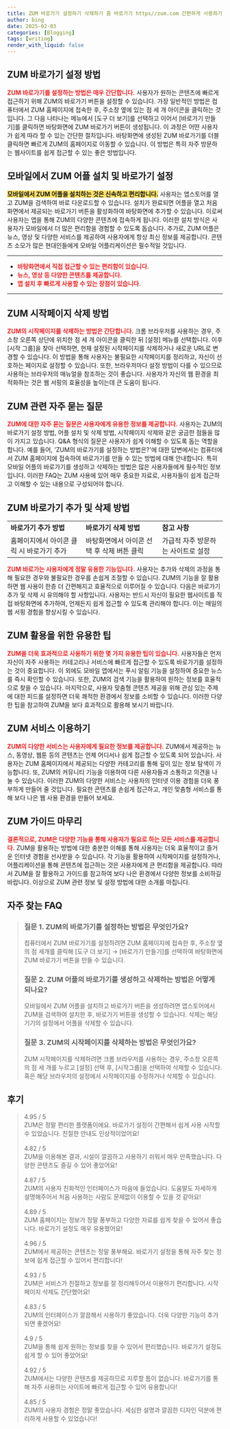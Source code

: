 ```yaml
---
title: ZUM 바로가기 설정하기 삭제하기 줌 바로가기 https//zum.com 간편하게 사용하기
author: bing
date: 2025-02-03
categories: [Blogging]
tags: [writing]
render_with_liquid: false
---
```



<h2 id='ZUM_바로가기_설정'>ZUM 바로가기 설정 방법</h2>

<p><b><span style="color: #ee2323;">ZUM 바로가기를 설정하는 방법은 매우 간단합니다.</span></b> 사용자가 원하는 콘텐츠에 빠르게 접근하기 위해 ZUM의 바로가기 버튼을 설정할 수 있습니다. 가장 일반적인 방법은 컴퓨터에서 ZUM 홈페이지에 접속한 후, 주소창 옆에 있는 점 세 개 아이콘을 클릭하는 것입니다. 그 다음 나타나는 메뉴에서 [도구 더 보기]를 선택하고 이어서 [바로가기 만들기]를 클릭하면 바탕화면에 ZUM 바로가기 버튼이 생성됩니다. 이 과정은 어떤 사용자가 쉽게 따라 할 수 있는 간단한 절차입니다. 바탕화면에 생성된 ZUM 바로가기를 더블 클릭하면 빠르게 ZUM의 홈페이지로 이동할 수 있습니다. 이 방법은 특히 자주 방문하는 웹사이트를 쉽게 접근할 수 있는 좋은 방법입니다.</p>

<h2 id='모바일_어플_설치'>모바일에서 ZUM 어플 설치 및 바로가기 설정</h2>

<p><b><span style="background-color: #ffe066;">모바일에서 ZUM 어플을 설치하는 것은 신속하고 편리합니다.</span></b> 사용자는 앱스토어를 열고 ZUM을 검색하여 바로 다운로드할 수 있습니다. 설치가 완료되면 어플을 열고 처음 화면에서 제공되는 바로가기 버튼을 활성화하여 바탕화면에 추가할 수 있습니다. 이로써 사용자는 앱을 통해 ZUM의 다양한 콘텐츠에 접속하게 됩니다. 이러한 설치 방식은 사용자가 모바일에서 더 많은 편리함을 경험할 수 있도록 돕습니다. 추가로, ZUM 어플은 뉴스, 영상 및 다양한 서비스를 제공하여 사용자에게 항상 최신 정보를 제공합니다. 콘텐츠 소모가 많은 현대인들에게 모바일 어플리케이션은 필수적일 것입니다.</p>

<hr />

<ul>
    <li><b><span style="color: #ee2323;">바탕화면에서 직접 접근할 수 있는 편리함이 있습니다.</span></b></li>
    <li><b><span style="color: #ee2323;">뉴스, 영상 등 다양한 콘텐츠를 제공합니다.</span></b></li>
    <li><b><span style="color: #ee2323;">앱 설치 후 빠르게 사용할 수 있는 장점이 있습니다.</span></b></li>
</ul>

<hr />

<h2 id='ZUM_시작페이지_삭제'>ZUM 시작페이지 삭제 방법</h2>

<p><b><span style="color: #ee2323;">ZUM의 시작페이지를 삭제하는 방법은 간단합니다.</span></b> 크롬 브라우저를 사용하는 경우, 주소창 오른쪽 상단에 위치한 점 세 개 아이콘을 클릭한 뒤 [설정] 메뉴를 선택합니다. 이후 [시작 그룹]을 찾아 선택하면, 현재 설정된 시작페이지를 삭제하거나 새로운 URL로 변경할 수 있습니다. 이 방법을 통해 사용자는 불필요한 시작페이지를 정리하고, 자신이 선호하는 페이지로 설정할 수 있습니다. 또한, 브라우저마다 설정 방법이 다를 수 있으므로 사용하는 브라우저의 매뉴얼을 참조하는 것이 좋습니다. 사용자가 자신의 웹 환경을 최적화하는 것은 웹 서핑의 효율성을 높이는데 큰 도움이 됩니다.</p>

<h2 id='자주_묻는_질문'>ZUM 관련 자주 묻는 질문</h2>

<p><b><span style="color: #ee2323;">ZUM에 대한 자주 묻는 질문은 사용자에게 유용한 정보를 제공합니다.</span></b> 사용자는 ZUM의 바로가기 설정 방법, 어플 설치 및 삭제 방법, 시작페이지 삭제와 같은 궁금한 점들을 많이 가지고 있습니다. Q&A 형식의 질문은 사용자가 쉽게 이해할 수 있도록 돕는 역할을 합니다. 예를 들어, 'ZUM의 바로가기를 설정하는 방법은?'에 대한 답변에서는 컴퓨터에서 ZUM 홈페이지에 접속하여 바로가기를 만들 수 있는 방법에 대해 안내합니다. 특히 모바일 어플의 바로가기를 생성하고 삭제하는 방법은 많은 사용자들에게 필수적인 정보입니다. 이러한 FAQ는 ZUM 사용에 있어 매우 중요한 자료로, 사용자들이 쉽게 접근하고 이해할 수 있는 내용으로 구성되어야 합니다.</p>

<h2 id='ZUM_바로가기_추가_삭제'>ZUM 바로가기 추가 및 삭제 방법</h2>

<table>
    <tr>
        <td><b>바로가기 추가 방법</b></td>
        <td><b>바로가기 삭제 방법</b></td>
        <td><b>참고 사항</b></td>
    </tr>
    <tr>
        <td>홈페이지에서 아이콘 클릭 시 바로가기 추가</td>
        <td>바탕화면에서 아이콘 선택 후 삭제 버튼 클릭</td>
        <td>가급적 자주 방문하는 사이트로 설정</td>
    </tr>
</table>

<p><b><span style="color: #ee2323;">ZUM 바로가는 사용자에게 정말 유용한 기능입니다.</span></b> 사용자는 추가와 삭제의 과정을 통해 필요한 경우와 불필요한 경우를 손쉽게 조절할 수 있습니다. ZUM의 기능을 잘 활용하면 웹 사용이 한층 더 간편해지고 효율적으로 이루어질 수 있습니다. 다음은 바로가기 추가 및 삭제 시 유의해야 할 사항입니다. 사용자는 반드시 자신이 필요한 웹사이트를 직접 바탕화면에 추가하여, 언제든지 쉽게 접근할 수 있도록 관리해야 합니다. 이는 매일의 웹 서핑 경험을 향상시킬 수 있습니다.</p>

<h2 id='ZUM_유용한_팁'>ZUM 활용을 위한 유용한 팁</h2>

<p><b><span style="color: #ee2323;">ZUM을 더욱 효과적으로 사용하기 위한 몇 가지 유용한 팁이 있습니다.</span></b> 사용자들은 먼저 자신이 자주 사용하는 카테고리나 서비스에 빠르게 접근할 수 있도록 바로가기를 설정하는 것이 중요합니다. 이 외에도 모바일 앱에서는 푸시 알림 기능을 설정하여 중요한 뉴스를 즉시 확인할 수 있습니다. 또한, ZUM의 검색 기능을 활용하여 원하는 정보를 효율적으로 찾을 수 있습니다. 마지막으로, 사용자 맞춤형 콘텐츠 제공을 위해 관심 있는 주제에 대한 피드를 설정하면 더욱 쾌적한 환경에서 정보를 소비할 수 있습니다. 이러한 다양한 팁을 참고하여 ZUM을 보다 효과적으로 활용해 보시기 바랍니다.</p>

<h2 id='ZUM_서비스_이용하기'>ZUM 서비스 이용하기</h2>

<p><b><span style="color: #ee2323;">ZUM의 다양한 서비스는 사용자에게 필요한 정보를 제공합니다.</span></b> ZUM에서 제공하는 뉴스, 동영상, 웹툰 등의 콘텐츠는 언제 어디서나 쉽게 접근할 수 있도록 되어 있습니다. 사용자는 ZUM 홈페이지에서 제공되는 다양한 카테고리를 통해 깊이 있는 정보 탐색이 가능합니다. 또, ZUM의 커뮤니티 기능을 이용하여 다른 사용자들과 소통하고 의견을 나눌 수 있습니다. 이러한 ZUM의 다양한 서비스는 사용자의 인터넷 이용 경험을 더욱 풍부하게 만들어 줄 것입니다. 필요한 콘텐츠를 손쉽게 접근하고, 개인 맞춤형 서비스를 통해 보다 나은 웹 사용 환경을 만들어 보세요.</p>

<h2 id='ZUM_가이드_마무리'>ZUM 가이드 마무리</h2>

<p><b><span style="color: #ee2323;">결론적으로, ZUM은 다양한 기능을 통해 사용자가 필요로 하는 모든 서비스를 제공합니다.</span></b> ZUM을 활용하는 방법에 대한 충분한 이해를 통해 사용자는 더욱 효율적이고 즐거운 인터넷 경험을 선사받을 수 있습니다. 각 기능을 활용하여 시작페이지를 설정하거나, 어플리케이션을 통해 콘텐츠에 접근하는 것은 사용자에게 큰 편리함을 제공합니다. 따라서 ZUM을 잘 활용하고 가이드를 참고하여 보다 나은 환경에서 다양한 정보를 소비하길 바랍니다. 이상으로 ZUM 관련 정보 및 설정 방법에 대한 소개를 마칩니다.</p>


<h2 id='자주_찾는_FAQ'>자주 찾는 FAQ</h2>
<div itemscope="" itemtype="https://schema.org/FAQPage"> 
<blockquote> 
<div itemscope="" itemprop="mainEntity" itemtype="https://schema.org/Question"> 
<h3 itemprop="name">질문 1. ZUM의 바로가기를 설정하는 방법은 무엇인가요?</h3> 
<div itemscope="" itemprop="acceptedAnswer" itemtype="https://schema.org/Answer"> 
<span itemprop="text"> 
<p>컴퓨터에서 ZUM 바로가기를 설정하려면 ZUM 홈페이지에 접속한 후, 주소창 옆의 점 세개를 클릭해 [도구 더 보기] → [바로가기 만들기]를 선택하여 바탕화면에 ZUM 바로가기 버튼을 만들 수 있습니다.</p> 
</span> 
</div> 
</div> 
<div itemscope="" itemprop="mainEntity" itemtype="https://schema.org/Question"> 
<h3 itemprop="name">질문 2. ZUM 어플의 바로가기를 생성하고 삭제하는 방법은 어떻게 되나요?</h3> 
<div itemscope="" itemprop="acceptedAnswer" itemtype="https://schema.org/Answer"> 
<span itemprop="text"> 
<p>모바일에서 ZUM 어플을 설치하고 바로가기 버튼을 생성하려면 앱스토어에서 ZUM을 검색하여 설치한 후, 바로가기 버튼을 생성할 수 있습니다. 삭제는 해당 기기의 설정에서 어플을 삭제할 수 있습니다.</p> 
</span> 
</div> 
</div> 
<div itemscope="" itemprop="mainEntity" itemtype="https://schema.org/Question"> 
<h3 itemprop="name">질문 3. ZUM의 시작페이지를 삭제하는 방법은 무엇인가요?</h3> 
<div itemscope="" itemprop="acceptedAnswer" itemtype="https://schema.org/Answer"> 
<span itemprop="text"> 
<p>ZUM 시작페이지를 삭제하려면 크롬 브라우저를 사용하는 경우, 주소창 오른쪽의 점 세 개를 누르고 [설정] 선택 후, [시작그룹]을 선택하여 삭제할 수 있습니다. 혹은 해당 브라우저의 설정에서 시작페이지를 수정하거나 삭제할 수 있습니다.</p> 
</span> 
</div> 
</div> 
</blockquote> 
</div>
<h2 id='후기'>후기</h2>
<div itemscope itemtype="https://schema.org/Product">
  <blockquote>
  <div itemprop="review" itemscope itemtype="https://schema.org/Review">
      <div itemprop="reviewRating" itemscope itemtype="https://schema.org/Rating"> <span itemprop="ratingValue">4.95</span> / <span itemprop="bestRating">5</span> </div>
      <span itemprop="reviewBody">ZUM은 정말 편리한 플랫폼이에요. 바로가기 설정이 간편해서 쉽게 사용 시작할 수 있었습니다. 친절한 안내도 인상적이었어요!</span>
  </div>
  <br>
  <div itemprop="review" itemscope itemtype="https://schema.org/Review">
      <div itemprop="reviewRating" itemscope itemtype="https://schema.org/Rating"> <span itemprop="ratingValue">4.82</span> / <span itemprop="bestRating">5</span> </div>
      <span itemprop="reviewBody">ZUM을 이용해본 결과, 시설이 깔끔하고 사용하기 쉬워서 매우 만족했습니다. 다양한 콘텐츠도 즐길 수 있어 좋았어요!</span>
  </div>
  <br>
  <div itemprop="review" itemscope itemtype="https://schema.org/Review">
      <div itemprop="reviewRating" itemscope itemtype="https://schema.org/Rating"> <span itemprop="ratingValue">4.87</span> / <span itemprop="bestRating">5</span> </div>
      <span itemprop="reviewBody">ZUM의 사용자 친화적인 인터페이스가 마음에 들었습니다. 도움말도 자세하게 설명해주어서 처음 사용하는 사람도 문제없이 이용할 수 있을 것 같아요!</span>
  </div>
  <br>
  <div itemprop="review" itemscope itemtype="https://schema.org/Review">
      <div itemprop="reviewRating" itemscope itemtype="https://schema.org/Rating"> <span itemprop="ratingValue">4.89</span> / <span itemprop="bestRating">5</span> </div>
      <span itemprop="reviewBody">ZUM 홈페이지는 정보가 정말 풍부하고 다양한 자료를 쉽게 찾을 수 있어서 좋습니다. 바로가기 설정도 매우 유용했어요!</span>
  </div>
  <br>
  <div itemprop="review" itemscope itemtype="https://schema.org/Review">
      <div itemprop="reviewRating" itemscope itemtype="https://schema.org/Rating"> <span itemprop="ratingValue">4.96</span> / <span itemprop="bestRating">5</span> </div>
      <span itemprop="reviewBody">ZUM에서 제공하는 콘텐츠는 정말 풍부해요. 바로가기 설정을 통해 자주 찾는 정보에 쉽게 접근할 수 있어서 편리합니다!</span>
  </div>
  <br>
  <div itemprop="review" itemscope itemtype="https://schema.org/Review">
      <div itemprop="reviewRating" itemscope itemtype="https://schema.org/Rating"> <span itemprop="ratingValue">4.93</span> / <span itemprop="bestRating">5</span> </div>
      <span itemprop="reviewBody">ZUM은 서비스가 친절하고 정보를 잘 정리해두어서 이용하기 편리합니다. 시작페이지 삭제도 간단했어요!</span>
  </div>
  <br>
  <div itemprop="review" itemscope itemtype="https://schema.org/Review">
      <div itemprop="reviewRating" itemscope itemtype="https://schema.org/Rating"> <span itemprop="ratingValue">4.83</span> / <span itemprop="bestRating">5</span> </div>
      <span itemprop="reviewBody">ZUM의 인터페이스가 깔끔해서 사용하기 좋았습니다. 더욱 다양한 기능이 추가되면 좋겠어요!</span>
  </div>
  <br>
  <div itemprop="review" itemscope itemtype="https://schema.org/Review">
      <div itemprop="reviewRating" itemscope itemtype="https://schema.org/Rating"> <span itemprop="ratingValue">4.9</span> / <span itemprop="bestRating">5</span> </div>
      <span itemprop="reviewBody">ZUM을 통해 쉽게 원하는 정보를 찾을 수 있어서 편리했습니다. 바로가기 설정도 쉽게 할 수 있어 좋았어요!</span>
  </div>
  <br>
  <div itemprop="review" itemscope itemtype="https://schema.org/Review">
      <div itemprop="reviewRating" itemscope itemtype="https://schema.org/Rating"> <span itemprop="ratingValue">4.92</span> / <span itemprop="bestRating">5</span> </div>
      <span itemprop="reviewBody">ZUM에서는 다양한 콘텐츠를 제공하므로 지루할 틈이 없습니다. 바로가기를 통해 자주 사용하는 사이트에 빠르게 접근할 수 있어 유용합니다!</span>
  </div>
  <br>
  <div itemprop="review" itemscope itemtype="https://schema.org/Review">
      <div itemprop="reviewRating" itemscope itemtype="https://schema.org/Rating"> <span itemprop="ratingValue">4.85</span> / <span itemprop="bestRating">5</span> </div>
      <span itemprop="reviewBody">ZUM의 사용자 경험은 정말 좋았습니다. 세심한 설명과 깔끔한 디자인 덕분에 편리하게 사용할 수 있었습니다!</span>
  </div>
  </blockquote>
</div>
